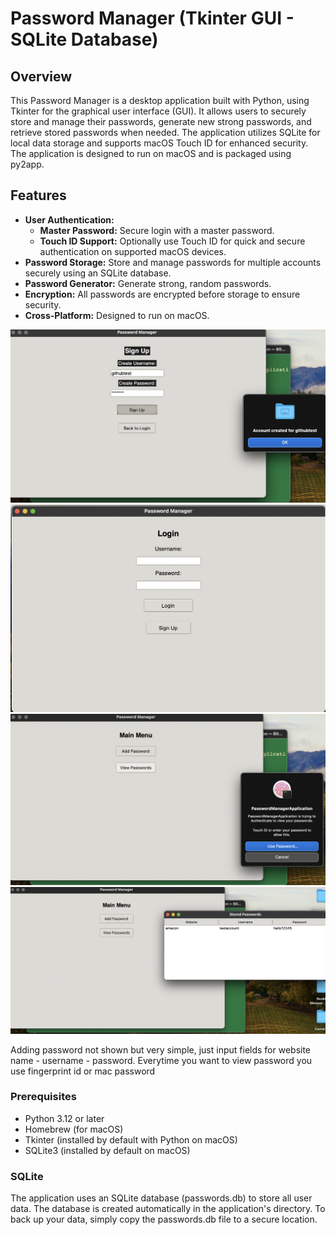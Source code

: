 # Password Manager (Tkinter GUI - SQLite Database)

## Overview

This Password Manager is a desktop application built with Python, using Tkinter for the graphical user interface (GUI). It allows users to securely store and manage their passwords, generate new strong passwords, and retrieve stored passwords when needed. The application utilizes SQLite for local data storage and supports macOS Touch ID for enhanced security. The application is designed to run on macOS and is packaged using py2app.

## Features

- **User Authentication:**
  - **Master Password:** Secure login with a master password.
  - **Touch ID Support:** Optionally use Touch ID for quick and secure authentication on supported macOS devices.
- **Password Storage:** Store and manage passwords for multiple accounts securely using an SQLite database.
- **Password Generator:** Generate strong, random passwords.
- **Encryption:** All passwords are encrypted before storage to ensure security.
- **Cross-Platform:** Designed to run on macOS.

![Screenshot of Login Page](signup.png)
![Screenshot of Login Page](login.png)
![Screenshot of Login Page](mainmenu.png)
![Screenshot of Login Page](storedpass.png)

Adding password not shown but very simple, just input fields for website name - username - password. Everytime you want to view password you use fingerprint id or mac password




### Prerequisites

- Python 3.12 or later
- Homebrew (for macOS)
- Tkinter (installed by default with Python on macOS)
- SQLite3 (installed by default on macOS)

### SQLite
The application uses an SQLite database (passwords.db) to store all user data. 
The database is created automatically in the application's directory. 
To back up your data, simply copy the passwords.db file to a secure location.
